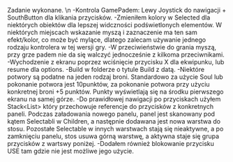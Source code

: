 Zadanie wykonane. \n
-Kontrola GamePadem: Lewy Joystick do nawigacji + SouthButton dla klikania przycisków.
-Zmieniłem kolory w Selected dla niektórych obiektów dla lepszej widczności podświetlonych elementów. W niektórych miejscach wskazanie myszą i zaznaczenie ma ten sam efekt/kolor, co może być mylące, dlatego zalecam używanie jednego rodzaju kontrolera w tej wersji gry.
-W przeciwieństwie do grania myszą, przy grze padem nie da się walczyć jednocześnie z kilkoma przeciwnikami.
-Wychodzenie z ekranu poprzez wciśnięcie przycisku X dla ekwipunku, lub resume dla options.
-Build w folderze o tytule Build z datą.
-Niektóre potwory są podatne na jeden rodzaj broni. Standardowo za użycie Soul lub pokonanie potwora jest 10punktów, za pokonanie potwora przy użyciu konkretnej broni +5 punktów. Punkty wyświetlają się na środku pierwszego ekranu na samej górze.
-Do prawidłowej nawigacji po przyciskach użyłem Stack<List<GameObject>> który przechowuje referencje do przycisków z konkretnych paneli. Podczas załadowania nowego panelu, panel jest skanowany pod kątem Selectabli w Children, a następnie dodawana jest nowa warstwa do stosu. Pozostałe Selectable w innych warstwach stają się nieaktywne, a po zamknięciu panelu, stos usuwa górną warstwę, a aktywna staje się grupa przycisków z wartswy poniżej.
-Dodałem również blokowanie przycisku USE tam gdzie nie jest możliwe jego użycie.
